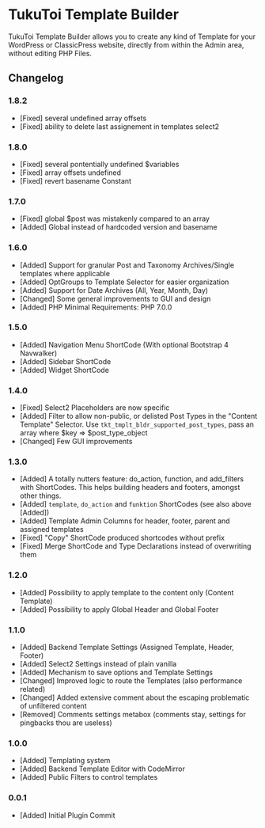 # TukuToi Template Builder
 TukuToi Template Builder allows you to create any kind of Template for your WordPress or ClassicPress website, directly from within the Admin area, without editing PHP Files.

## Changelog

### 1.8.2
* [Fixed] several undefined array offsets
* [Fixed] ability to delete last assignement in templates select2

### 1.8.0
* [Fixed] several pontentially undefined $variables
* [Fixed] array offsets  undefined
* [Fixed] revert basename Constant

### 1.7.0
* [Fixed] global $post was mistakenly compared to an array
* [Added] Global instead of hardcoded version and basename

### 1.6.0
* [Added] Support for granular Post and Taxonomy Archives/Single templates where applicable
* [Added] OptGroups to Template Selector for easier organization
* [Added] Support for Date Archives (All, Year, Month, Day)
* [Changed] Some general improvements to GUI and design
* [Added] PHP Minimal Requirements: PHP 7.0.0

### 1.5.0
* [Added] Navigation Menu ShortCode (With optional Bootstrap 4 Navwalker)
* [Added] Sidebar ShortCode
* [Added] Widget ShortCode

### 1.4.0
* [Fixed] Select2 Placeholders are now specific
* [Added] Filter to allow non-public, or delisted Post Types in the "Content Template" Selector. Use `tkt_tmplt_bldr_supported_post_types`, pass an array where $key => $post_type_object
* [Changed] Few GUI improvements


### 1.3.0
* [Added] A totally nutters feature: do_action, function, and add_filters with ShortCodes. This helps building headers and footers, amongst other things.
* [Added] `template`, `do_action` and `funktion` ShortCodes (see also above [Added])
* [Added] Template Admin Columns for header, footer, parent and assigned templates
* [Fixed] "Copy" ShortCode produced shortcodes without prefix
* [Fixed] Merge ShortCode and Type Declarations instead of overwriting them

### 1.2.0
* [Added] Possibility to apply template to the content only (Content Template)
* [Added] Possibility to apply Global Header and Global Footer

### 1.1.0
* [Added] Backend Template Settings (Assigned Template, Header, Footer)
* [Added] Select2 Settings instead of plain vanilla
* [Added] Mechanism to save options and Template Settings
* [Changed] Improved logic to route the Templates (also performance related)
* [Changed] Added extensive comment about the escaping problematic of unfiltered content 
* [Removed] Comments settings metabox (comments stay, settings for pingbacks thou are useless)

### 1.0.0
* [Added] Templating system
* [Added] Backend Template Editor with CodeMirror
* [Added] Public Filters to control templates 

### 0.0.1
* [Added] Initial Plugin Commit